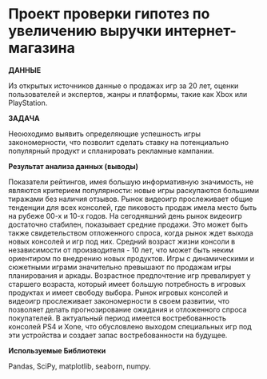 # Проект проверки гипотез по увеличению выручки интернет-магазина

**ДАННЫЕ**

Из открытых источников данные о продажах игр за 20 лет, оценки пользователей и экспертов, жанры и платформы, такие как Xbox или PlayStation.

**ЗАДАЧА**

Неоюходимо выявить определяющие успешность игры закономерности, что позволит сделать ставку на потенциально популярный продукт и спланировать рекламные кампании.

**Результат анализа данных (выводы)**

Показатели рейтингов, имея большую информативную значимость, не являются критерием популярности: новые игры раскупаются большими тиражами без наличия отзывов.
Рынок видеоигр прослеживает общие тенденции для всех консолей, где пиковость продаж имела место быть на рубеже 00-х и 10-х годов. На сегодняшний день рынок видеоигр достаточно стабилен, показывает средние продажи. Это может быть также свидетельством отложенного спроса, когда рынок ждет выхода новых консолей и игр под них. Средний возраст жизни консоли в независимости от производителя - 10 лет, что может быть неким ориентиром по внедрению новых продуктов. Игры с динамическими и сюжетными играми значительно превышают по продажам игры планирования и аркады. Возрастное предпочтение игр превалирует у старшего возраста, который имеет большую потребность в игровых продуктах и имеет свободу выбора. Рынок игровых консолей и видеоигр прослеживает закономерности в своем развитии, что позволяет делать прогнозирование ожидания и отложенного спроса покупателей. В актуальный период имеется востребованность консолей PS4 и Xone, что обусловлено выходом специальных игр под эти устройства и создает запас востребованности на будущее.

**Используемые Библиотеки**

Pandas, SciPy, matplotlib, seaborn, numpy.
